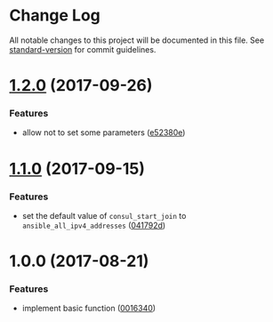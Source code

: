 # Change Log

All notable changes to this project will be documented in this file. See [standard-version](https://github.com/conventional-changelog/standard-version) for commit guidelines.

<a name="1.2.0"></a>
# [1.2.0](https://github.com/suzuki-shunsuke/ansible-consul/compare/v1.1.0...v1.2.0) (2017-09-26)


### Features

* allow not to set some parameters ([e52380e](https://github.com/suzuki-shunsuke/ansible-consul/commit/e52380e))



<a name="1.1.0"></a>
# [1.1.0](https://github.com/suzuki-shunsuke/ansible-consul/compare/v1.0.0...v1.1.0) (2017-09-15)


### Features

* set the default value of `consul_start_join` to `ansible_all_ipv4_addresses` ([041792d](https://github.com/suzuki-shunsuke/ansible-consul/commit/041792d))



<a name="1.0.0"></a>
# 1.0.0 (2017-08-21)


### Features

* implement basic function ([0016340](https://github.com/suzuki-shunsuke/ansible-consul/commit/0016340))
